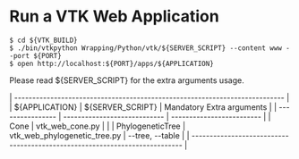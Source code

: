 # Run a VTK Web Application

    $ cd ${VTK_BUILD}
    $ ./bin/vtkpython Wrapping/Python/vtk/${SERVER_SCRIPT} --content www --port ${PORT}
    $ open http://localhost:${PORT}/apps/${APPLICATION}

 Please read ${SERVER_SCRIPT} for the extra arguments usage.

| --------------------------------------------------------------------------- |
| ${APPLICATION}   | ${SERVER_SCRIPT}             | Mandatory Extra arguments |
| ---------------- | ---------------------------- | ------------------------- |
| Cone             | vtk_web_cone.py              |                           |
| PhylogeneticTree | vtk_web_phylogenetic_tree.py | --tree, --table           |
| --------------------------------------------------------------------------- |
